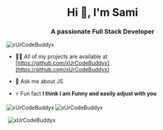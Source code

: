  <h1 align="center">Hi 👋, I'm Sami</h1>
<h3 align="center">A passionate Full Stack Developer</h3>

<p align="left"> <img src="https://komarev.com/ghpvc/?username=xUrCodeBuddyx&label=Profile%20views&color=0e75b6&style=flat" alt="xUrCodeBuddyx" /> </p>

- 👨‍💻 All of my projects are available at [https://github.com/xUrCodeBuddyx](https://github.com/xUrCodeBuddyx)

- 💬 Ask me about JS
  
- ⚡ Fun fact **I think I am Funny and easily adjust with you**


<p><img align="left" src="https://github-readme-stats-six-red-51.vercel.app/api/top-langs?username=xUrCodeBuddyx&count_private=true&show_icons=true&locale=en&layout=compact" alt="xUrCodeBuddyx" /></p>
<p><img align="center" src="https://github-readme-streak-stats.herokuapp.com/?user=xUrCodeBuddyx&count_private=true&show_icons=true" alt="xUrCodeBuddyx" /></p>
<p>&nbsp;<img align="center" src="https://github-readme-stats-six-red-51.vercel.app/api?username=xUrCodeBuddyx&count_private=true&show_icons=true&locale=en" alt="xUrCodeBuddyx" /></p>

